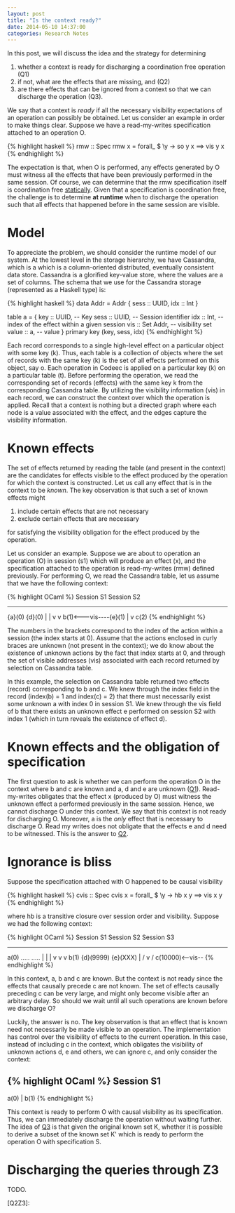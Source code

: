 ```yaml
---
layout: post
title: "Is the context ready?"
date: 2014-05-10 14:37:00
categories: Research Notes
---
```


In this post, we will discuss the idea and the strategy for determining

1. <a name="Q1"></a> whether a context is ready for discharging a coordination free operation (Q1)
2. <a name="Q2"></a> if not, what are the effects that are missing, and (Q2)
3. <a name="Q3"></a> are there effects that can be ignored from a context so
that we can discharge the operation (Q3).

We say that a context is *ready* if all the necessary visibility expectations of
an operation can possibly be obtained. Let us consider an example in order to
make things clear. Suppose we have a read-my-writes specification attached to an
operation O.

{% highlight haskell %}
rmw :: Spec
rmw x = forall_ $ \y -> so y x ==> vis y x
{% endhighlight %}

The expectation is that, when O is performed, any effects generated by O must
witness all the effects that have been previously performed in the same session.
Of course, we can determine that the rmw specification itself is coordination
free [statically][isCoordFree]. Given that a specification is coordination free,
the challenge is to determine **at runtime** when to discharge the operation
such that all effects that happened before in the same session are visible.

# Model

To appreciate the problem, we should consider the runtime model of our system.
At the lowest level in the storage hierarchy, we have Cassandra, which is a
which is a column-oriented distributed, eventually consistent data store.
Cassandra is a glorified key-value store, where the values are a set of columns.
The schema that we use for the Cassandra storage (represented as a Haskell type)
is:

{% highlight haskell %}
data Addr = Addr { sess :: UUID, idx  :: Int }

table <TableName> a = {
  key   :: UUID,     -- Key
  sess  :: UUID,     -- Session identifier
  idx   :: Int,      -- index of the effect within a given session
  vis   :: Set Addr, -- visibility set
  value :: a,        -- value
} primary key (key, sess, idx)
{% endhighlight %}


Each record corresponds to a single high-level effect on a particular object
with some key (k). Thus, each table is a collection of objects where the set of
records with the same key (k) is the set of all effects performed on this object,
say o. Each operation in Codeec is applied on a particular key (k) on a
particular table (t). Before performing the operation, we read the corresponding
set of records (effects) with the same key k from the corresponding Cassandra
table. By utilizing the visibility information (vis) in each record, we can
construct the context over which the operation is applied. Recall that a context
is nothing but a directed graph where each node is a value associated with the
effect, and the edges capture the visibility information.

# Known effects

The set of effects returned by reading the table (and present in the context)
are the candidates for effects visible to the effect produced by the operation
for which the context is constructed. Let us call any effect that is in the
context to be *known*. The key observation is that such a set of known effects
might

1. include certain effects that are not necessary
2. exclude certain effects that are necessary

for satisfying the visibility obligation for the effect produced by the
operation.

Let us consider an example. Suppose we are about to operation an operation (O)
in session (s1) which will produce an effect (x), and the specification attached
to the operation is read-my-writes (rmw) defined previously. For performing O,
we read the Cassandra table, let us assume that we have the following context:

{% highlight OCaml %}
Session S1    Session S2
----------    ----------
 {a}(0)          {d}(0)
   |               |
   v               v
  b(1)<---vis----{e}(1)
   |
   v
  c(2)
{% endhighlight %}

The numbers in the brackets correspond to the index of the action within a
session (the index starts at 0). Assume that the actions enclosed in curly
braces are unknown (not present in the context); we do know about the existence
of unknown actions by the fact that index starts at 0, and through the set of
visible addresses (vis) associated with each record returned by selection on
Cassandra table.

In this example, the selection on Cassandra table returned two effects (record)
corresponding to b and c. We knew through the index field in the record
(index(b) = 1 and index(c) = 2) that there must necessarily exist some unknown a
with index 0 in session S1. We knew through the vis field of b that there exists
an unknown effect e performed on session S2 with index 1 (which in turn reveals
the existence of effect d).

# Known effects and the obligation of specification

The first question to ask is whether we can perform the operation O in the
context where b and c are known and a, d and e are unknown ([Q1](#Q1)).
Read-my-writes obligates that the effect x (produced by O) must witness the
unknown effect a performed previously in the same session. Hence, we cannot
discharge O under this context. We say that this context is not ready for
discharging O. Moreover, a is the *only* effect that is necessary to discharge
O. Read my writes does not obligate that the effects e and d need to be
witnessed. This is the answer to [Q2](#Q2).

# Ignorance is bliss

Suppose the specification attached with O happened to be causal visibility

{% highlight haskell %}
cvis :: Spec
cvis x = forall_ $ \y -> hb x y ==> vis x y
{% endhighlight %}

where hb is a transitive closure over session order and visibility. Suppose we
had the following context:

{% highlight OCaml %}
Session S1    Session S2    Session S3
----------    ----------    ----------
  a(0)           .....         .....
   |               |             |
   v               v             v
  b(1)         {d}(9999)      {e}(XXX)
                   |             /
                   v            /
                c(10000)<--vis--
{% endhighlight %}

In this context, a, b and c are known. But the context is not ready since the
effects that causally precede c are not known. The set of effects causally
preceding c can be very large, and might only become visible after an arbitrary
delay. So should we wait until all such operations are known before we discharge
O?

Luckily, the answer is no. The key observation is that an effect that is known
need not necessarily be made visible to an operation. The implementation has
control over the visibility of effects to the current operation. In this case,
instead of including c in the context, which obligates the visibility of unknown
actions d, e and others, we can ignore c, and only consider the context:

{% highlight OCaml %}
Session S1
----------
  a(0)
   |
  b(1)
{% endhighlight %}

This context is ready to perform O with causal visibility as its specification.
Thus, we can immediately discharge the operation without waiting further. The
idea of [Q3](#Q3) is that given the original known set K, whether it is possible
to derive a subset of the known set K' which is ready to perform the operation O
with specification S.

# Discharging the queries through Z3

TODO.

[isCoordFree]: http://rise4fun.com/Z3/fEkNc
[Q1Z3]: http://rise4fun.com/Z3/enfk
[Q2Z3]:
